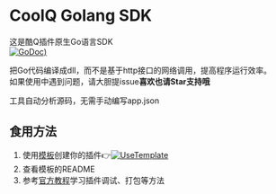 # CoolQ Golang SDK
这是酷Q插件原生Go语言SDK  
[![GoDoc](https://img.shields.io/badge/pkg-documents-blue.svg))](https://pkg.go.dev/github.com/Tnze/CoolQ-Golang-SDK/v2/cqp?tab=doc)

把Go代码编译成dll，而不是基于http接口的网络调用，提高程序运行效率。  
如果使用中遇到问题，请大胆提issue**喜欢也请Star支持哦** 

工具自动分析源码，无需手动编写app.json

## 食用方法
1. 使用[模板](https://github.com/Tnze/CoolQ-Golang-Plugin)创建你的插件👉[![UseTemplate](https://img.shields.io/badge/-Use_Template-success)](https://github.com/Tnze/CoolQ-Golang-Plugin/generate)
1. 查看模板的README
1. 参考[官方教程](https://d.cqp.me/Pro/开发/快速入门)学习插件调试、打包等方法
